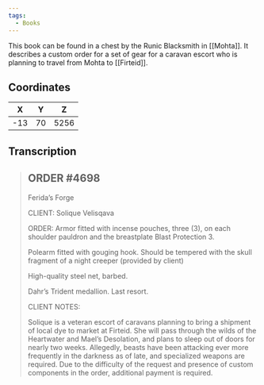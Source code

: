 ```yaml
---
tags:
  - Books
---
```


This book can be found in a chest by the Runic Blacksmith in [[Mohta]]. It describes a custom order for a set of gear for a caravan escort who is planning to travel from Mohta to [[Firteid]].

## Coordinates
| **X** | **Y** | **Z** |
| :---: | :---: | :---: |
|  -13  |  70   | 5256  |

## Transcription
> ORDER #4698
> ---------------
> Ferida’s Forge
>
> CLIENT:
> Solique Velisqava
>
> ORDER:
> Armor fitted with incense pouches, three (3), on each shoulder pauldron and the breastplate
> Blast Protection 3.
>
> Polearm fitted with gouging hook. Should be tempered with the skull fragment of a night creeper (provided by client)
>
> High-quality steel net, barbed.
>
> Dahr’s Trident medallion. Last resort.
>
> CLIENT NOTES:
>
> Solique is a veteran escort of caravans planning to bring a shipment of local dye to market at Firteid. She will pass through the wilds of the Heartwater and Mael’s Desolation, and plans to sleep out of doors for nearly two weeks. Allegedly, beasts have been attacking ever more frequently in the darkness as of late, and specialized weapons are required. Due to the difficulty of the request and presence of custom components in the order, additional payment is required.

